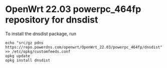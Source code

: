 OpenWrt 22.03 powerpc_464fp repository for dnsdist
========

To install the dnsdist package, run

```
echo "src/gz pdns https://repo.powerdns.com/openwrt/OpenWrt_22.03/powerpc_464fp/dnsdist" >> /etc/opkg/customfeeds.conf
opkg update
opkg install dnsdist
```
